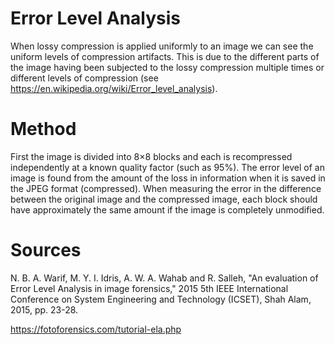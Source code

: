 # Error Level Analysis

When lossy compression is applied uniformly to an image we can see the uniform levels of compression artifacts. 
This is due to the different parts of the image having been subjected to the lossy compression multiple times or
different levels of compression (see https://en.wikipedia.org/wiki/Error_level_analysis).

# Method
First the image is divided into 8×8 blocks and each is recompressed independently at a known quality factor (such as 95%). 
The error level of an image is found from the amount of the loss in information when it is saved in the JPEG format 
(compressed). When measuring the error in the difference between the original image and the compressed image, 
each block should have approximately the same amount if the image is completely unmodified. 

# Sources

N. B. A. Warif, M. Y. I. Idris, A. W. A. Wahab and R. Salleh, "An evaluation of Error Level Analysis in image forensics," 2015 5th IEEE International Conference on System Engineering and Technology (ICSET), Shah Alam, 2015, pp. 23-28.

https://fotoforensics.com/tutorial-ela.php
